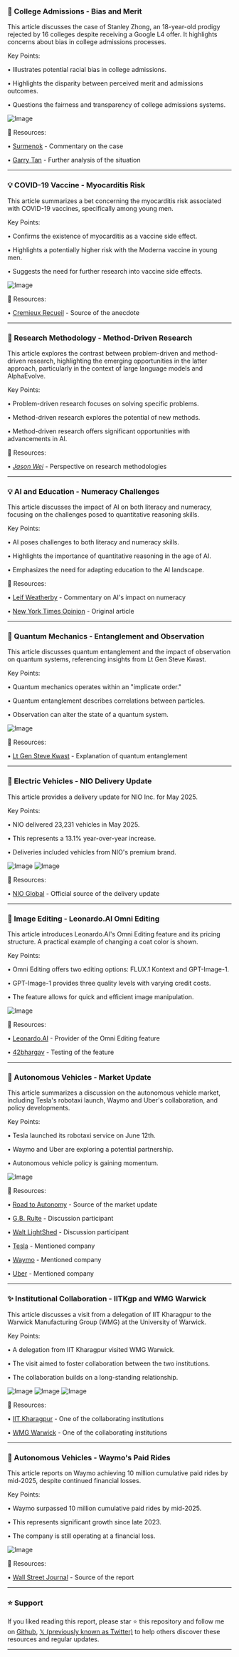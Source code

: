 ### 🤖 College Admissions - Bias and Merit

This article discusses the case of Stanley Zhong, an 18-year-old prodigy rejected by 16 colleges despite receiving a Google L4 offer.  It highlights concerns about bias in college admissions processes.

Key Points:

•  Illustrates potential racial bias in college admissions.

•  Highlights the disparity between perceived merit and admissions outcomes.


•  Questions the fairness and transparency of college admissions systems.


![Image](https://pbs.twimg.com/amplify_video_thumb/1929593867864887297/img/VcIJ67sg4X-bCYlG.jpg)

🔗 Resources:

• [Surmenok](https://x.com/surmenok) - Commentary on the case

• [Garry Tan](https://x.com/garrytan) -  Further analysis of the situation


---

### 💡 COVID-19 Vaccine - Myocarditis Risk

This article summarizes a bet concerning the myocarditis risk associated with COVID-19 vaccines, specifically among young men.

Key Points:

•  Confirms the existence of myocarditis as a vaccine side effect.

•  Highlights a potentially higher risk with the Moderna vaccine in young men.


•  Suggests the need for further research into vaccine side effects.


![Image](https://pbs.twimg.com/media/Gsdky76XEAAlPuk?format=png&name=small)

🔗 Resources:

• [Cremieux Recueil](https://x.com/cremieuxrecueil) -  Source of the anecdote


---

### 🤖 Research Methodology - Method-Driven Research

This article explores the contrast between problem-driven and method-driven research, highlighting the emerging opportunities in the latter approach, particularly in the context of large language models and AlphaEvolve.

Key Points:

•  Problem-driven research focuses on solving specific problems.

•  Method-driven research explores the potential of new methods.


•  Method-driven research offers significant opportunities with advancements in AI.



🔗 Resources:

• [_Jason Wei_](https://x.com/_jasonwei) -  Perspective on research methodologies


---

### 💡 AI and Education - Numeracy Challenges

This article discusses the impact of AI on both literacy and numeracy, focusing on the challenges posed to quantitative reasoning skills.

Key Points:

• AI poses challenges to both literacy and numeracy skills.


•  Highlights the importance of quantitative reasoning in the age of AI.


•  Emphasizes the need for adapting education to the AI landscape.


🔗 Resources:

• [Leif Weatherby](https://x.com/nytopinion) -  Commentary on AI's impact on numeracy

• [New York Times Opinion](https://t.co/yaoplq0Ge5) -  Original article


---

### 🤖 Quantum Mechanics - Entanglement and Observation

This article discusses quantum entanglement and the impact of observation on quantum systems, referencing insights from Lt Gen Steve Kwast.

Key Points:

•  Quantum mechanics operates within an "implicate order."

•  Quantum entanglement describes correlations between particles.


•  Observation can alter the state of a quantum system.


![Image](https://pbs.twimg.com/amplify_video_thumb/1928571243382407168/img/cmVYpusW_E8X17Ki.jpg)

🔗 Resources:

• [Lt Gen Steve Kwast](https://x.com/usairforce) -  Explanation of quantum entanglement


---

### 🚀 Electric Vehicles - NIO Delivery Update

This article provides a delivery update for NIO Inc. for May 2025.

Key Points:

• NIO delivered 23,231 vehicles in May 2025.


• This represents a 13.1% year-over-year increase.


• Deliveries included vehicles from NIO's premium brand.


![Image](https://pbs.twimg.com/media/GsWg1FqbAAAJTS7?format=jpg&name=small)
![Image](https://pbs.twimg.com/media/GsWg1F0aoAAmmwr?format=jpg&name=small)

🔗 Resources:

• [NIO Global](https://x.com/NIOGlobal) - Official source of the delivery update


---

### 🚀 Image Editing - Leonardo.AI Omni Editing

This article introduces Leonardo.AI's Omni Editing feature and its pricing structure.  A practical example of changing a coat color is shown.

Key Points:

•  Omni Editing offers two editing options: FLUX.1 Kontext and GPT-Image-1.


•  GPT-Image-1 provides three quality levels with varying credit costs.


•  The feature allows for quick and efficient image manipulation.


![Image](https://pbs.twimg.com/media/GsT9ne5aMAAJSo5?format=jpg&name=small)

🔗 Resources:

• [Leonardo.AI](https://x.com/LeonardoAi_) - Provider of the Omni Editing feature

• [42bhargav](https://x.com/42bhargav) - Testing of the feature


---

### 🚀 Autonomous Vehicles - Market Update

This article summarizes a discussion on the autonomous vehicle market, including Tesla's robotaxi launch, Waymo and Uber's collaboration, and policy developments.

Key Points:

•  Tesla launched its robotaxi service on June 12th.


•  Waymo and Uber are exploring a potential partnership.


•  Autonomous vehicle policy is gaining momentum.


![Image](https://pbs.twimg.com/amplify_video_thumb/1928675482737807360/img/FELbgWeOZsbUaqNE.jpg)

🔗 Resources:

• [Road to Autonomy](https://x.com/RoadToAutonomy) - Source of the market update

• [G.B. Rulte](https://x.com/gbrulte) - Discussion participant

• [Walt LightShed](https://x.com/WaltLightShed) - Discussion participant

• [Tesla](https://x.com/Tesla) - Mentioned company

• [Waymo](https://x.com/Waymo) - Mentioned company

• [Uber](https://x.com/Uber) - Mentioned company


---

### ✨ Institutional Collaboration - IITKgp and WMG Warwick

This article discusses a visit from a delegation of IIT Kharagpur to the Warwick Manufacturing Group (WMG) at the University of Warwick.

Key Points:

•  A delegation from IIT Kharagpur visited WMG Warwick.


•  The visit aimed to foster collaboration between the two institutions.


•  The collaboration builds on a long-standing relationship.


![Image](https://pbs.twimg.com/media/GsSCO5RW0AAyQJz?format=jpg&name=small)
![Image](https://pbs.twimg.com/media/GsSCO3qWkAEs9LI?format=jpg&name=360x360)
![Image](https://pbs.twimg.com/media/GsSCO3qWcAApNj3?format=jpg&name=small)

🔗 Resources:

• [IIT Kharagpur](https://x.com/IITKgp) - One of the collaborating institutions

• [WMG Warwick](https://x.com/wmgwarwick) - One of the collaborating institutions


---

### 🚀 Autonomous Vehicles - Waymo's Paid Rides

This article reports on Waymo achieving 10 million cumulative paid rides by mid-2025, despite continued financial losses.

Key Points:

•  Waymo surpassed 10 million cumulative paid rides by mid-2025.


•  This represents significant growth since late 2023.


•  The company is still operating at a financial loss.


![Image](https://pbs.twimg.com/media/GsRjcOvW8AAaBA-?format=jpg&name=small)

🔗 Resources:

• [Wall Street Journal](https://x.com/WSJ) - Source of the report


---

### ⭐️ Support

If you liked reading this report, please star ⭐️ this repository and follow me on [Github](https://github.com/Drix10), [𝕏 (previously known as Twitter)](https://x.com/DRIX_10_) to help others discover these resources and regular updates.

---